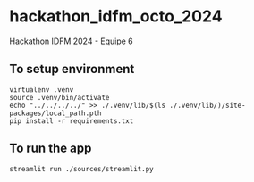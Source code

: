 # hackathon_idfm_octo_2024
Hackathon IDFM 2024 - Equipe 6


## To setup environment

```shell
virtualenv .venv
source .venv/bin/activate
echo "../../../../" >> ./.venv/lib/$(ls ./.venv/lib/)/site-packages/local_path.pth
pip install -r requirements.txt
```

## To run the app

```shell
streamlit run ./sources/streamlit.py
```
